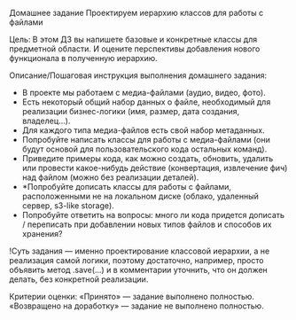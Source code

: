 Домашнее задание
Проектируем иерархию классов для работы с файлами

Цель:
В этом ДЗ вы напишете базовые и конкретные классы для предметной области. И оцените перспективы добавления нового функционала в полученную иерархию.


Описание/Пошаговая инструкция выполнения домашнего задания:

- В проекте мы работаем с медиа-файлами (аудио, видео, фото).
- Есть некоторый общий набор данных о файле, необходимый для реализации бизнес-логики (имя, размер, дата создания, владелец...).
- Для каждого типа медиа-файлов есть свой набор метаданных.
- Попробуйте написать классы для работы с медиа-файлами (они будут основой для пользовательского кода остальных команд).
- Приведите примеры кода, как можно создать, обновить, удалить или провести какое-нибудь действие (конвертация, извлечение фич) над файлом (можно без реализации деталей).
- *Попробуйте дописать классы для работы с файлами, расположенными не на локальном диске (облако, удаленный сервер, s3-like storage).
- Попробуйте ответить на вопросы: много ли кода придется дописать / переписать при добавлении новых типов файлов и способов их хранения?

!Суть задания — именно проектирование классовой иерархии, а не реализация самой логики, поэтому достаточно, например, просто объявить метод .save(...) и в комментарии уточнить, что он должен делать, без конкретной реализации.

Критерии оценки:
«Принято» — задание выполнено полностью.
«Возвращено на доработку» — задание не выполнено полностью.

